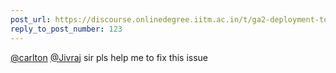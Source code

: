 ```yaml
---
post_url: https://discourse.onlinedegree.iitm.ac.in/t/ga2-deployment-tools-discussion-thread-tds-jan-2025/161120/132
reply_to_post_number: 123
---
```

[@carlton](/u/carlton) [@Jivraj](/u/jivraj) sir pls help me to fix this issue